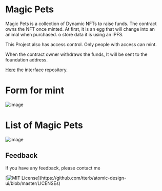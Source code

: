 # Magic Pets

Magic Pets is a collection of Dynamic NFTs to raise funds. The
contract owns the NFT once minted. At first, it is an egg that will
change into an animal when purchased. o store data it is using an IPFS.

This Project also has access control. Only people with access can mint.

When the contract owner withdraws the funds, It will be sent to the foundation address.

[Here](https://github.com/Oriplus/magic-pets-interface) the interface repository.

# Form for mint
![image](https://user-images.githubusercontent.com/42686893/186558490-14618d84-8e6c-4e49-9e87-035e88218f04.png)

# List of Magic Pets
![image](https://user-images.githubusercontent.com/42686893/186558586-2b57fb22-054f-41bd-a89b-01f718c61c47.png)


## Feedback

If you have any feedback, please contact me

[![MIT License](https://img.shields.io/apm/l/atomic-design-ui.svg?)](https://github.com/tterb/atomic-design-ui/blob/master/LICENSEs)
